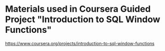 # Materials used in Coursera Guided Project "Introduction to SQL Window Functions"

https://www.coursera.org/projects/introduction-to-sql-window-functions
